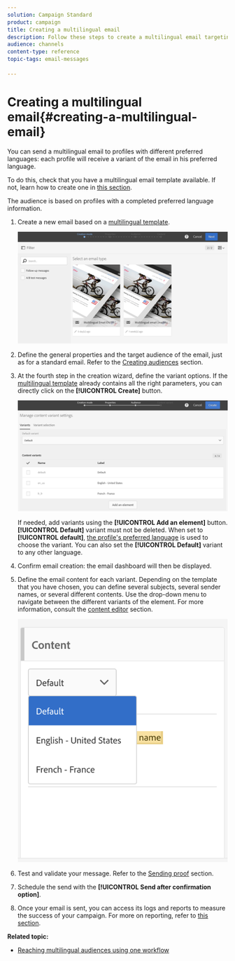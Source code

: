 ```yaml
---
solution: Campaign Standard
product: campaign
title: Creating a multilingual email
description: Follow these steps to create a multilingual email targeting recipients with different preferred languages.
audience: channels
content-type: reference
topic-tags: email-messages

---
```


# Creating a multilingual email{#creating-a-multilingual-email}

You can send a multilingual email to profiles with different preferred languages: each profile will receive a variant of the email in his preferred language.

To do this, check that you have a multilingual email template available. If not, learn how to create one in [this section](../../channels/using/multilingual-messages-template.md).

The audience is based on profiles with a completed preferred language information.

1. Create a new email based on a [multilingual template](../../channels/using/multilingual-messages-template.md).

   ![](assets/multi_create1.png)

1. Define the general properties and the target audience of the email, just as for a standard email. Refer to the [Creating audiences](../../audiences/using/creating-audiences.md) section.
1. At the fourth step in the creation wizard, define the variant options. If the [multilingual template](../../channels/using/multilingual-messages-template.md) already contains all the right parameters, you can directly click on the **[!UICONTROL Create]** button.

   ![](assets/multi_create4.png)

   If needed, add variants using the **[!UICONTROL Add an element]** button. **[!UICONTROL Default]** variant must not be deleted. When set to **[!UICONTROL default]**, [the profile's preferred language](../../audiences/using/creating-profiles.md) is used to choose the variant. You can also set the **[!UICONTROL Default]** variant to any other language.

1. Confirm email creation: the email dashboard will then be displayed.
1. Define the email content for each variant. Depending on the template that you have chosen, you can define several subjects, several sender names, or several different contents. Use the drop-down menu to navigate between the different variants of the element. For more information, consult the [content editor](../../designing/using/designing-content-in-adobe-campaign.md) section.

   ![](assets/multi_selectcontent.png)

1. Test and validate your message. Refer to the [Sending proof](../../sending/using/sending-proofs.md) section.
1. Schedule the send with the **[!UICONTROL Send after confirmation option]**.
1. Once your email is sent, you can access its logs and reports to measure the success of your campaign. For more on reporting, refer to [this section](../../reporting/using/about-dynamic-reports.md).

**Related topic:**

* [Reaching multilingual audiences using one workflow](https://helpx.adobe.com/campaign/kb/simplify-campaign-management.html#Engageyourcustomersateverystep)
